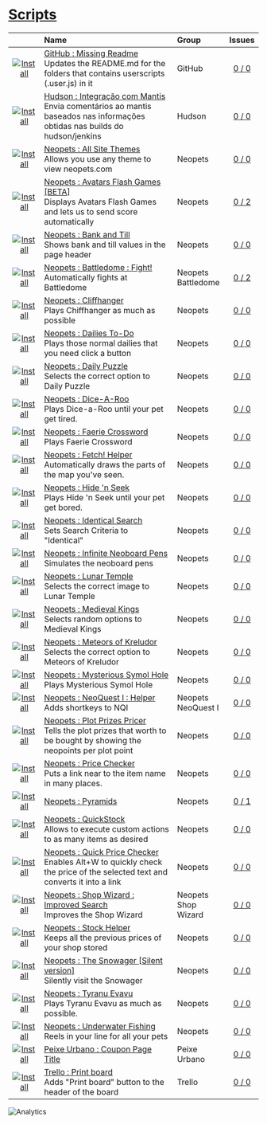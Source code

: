 # [Scripts](.)
||Name|Group|Issues
:---:|:---|:---|:---:
[![Install](../resources/image/download_icon.png)](../../../raw/master/scripts/GitHub_Missing_Readme/main.user.js "Install")|[GitHub : Missing Readme](GitHub_Missing_Readme)<br />Updates the README.md for the folders that contains userscripts (.user.js) in it|GitHub<br />|[0 / 0](../../../issues?labels=undefined&state=open "GitHub : Missing Readme")
[![Install](../resources/image/download_icon.png)](../../../raw/master/scripts/Hudson_Integracao_com_Mantis/178643.user.js "Install")|[Hudson : Integração com Mantis](Hudson_Integracao_com_Mantis)<br />Envia comentários ao mantis baseados nas informações obtidas nas builds do hudson/jenkins|Hudson<br />|[0 / 0](../../../issues?labels=undefined&state=open "Hudson : Integração com Mantis")
[![Install](../resources/image/download_icon.png)](../../../raw/master/scripts/Neopets_All_Site_Themes/89503.user.js "Install")|[Neopets : All Site Themes](Neopets_All_Site_Themes)<br />Allows you use any theme to view neopets.com|Neopets<br />|[0 / 0](../../../issues?labels=undefined&state=open "Neopets : All Site Themes")
[![Install](../resources/image/download_icon.png)](../../../raw/master/scripts/Neopets_Avatars_Flash_Games_[BETA]/127882.user.js "Install")|[Neopets : Avatars Flash Games [BETA]](Neopets_Avatars_Flash_Games_[BETA])<br />Displays Avatars Flash Games and lets us to send score automatically|Neopets<br />|[0 / 2](../../../issues?labels=undefined&state=open "Neopets : Avatars Flash Games [BETA]")
[![Install](../resources/image/download_icon.png)](../../../raw/master/scripts/Neopets_Bank_and_Till/main.user.js "Install")|[Neopets : Bank and Till](Neopets_Bank_and_Till)<br />Shows bank and till values in the page header|Neopets<br />|[0 / 0](../../../issues?labels=undefined&state=open "Neopets : Bank and Till")
[![Install](../resources/image/download_icon.png)](../../../raw/master/scripts/Neopets_Battledome_Fight!/161251.user.js "Install")|[Neopets : Battledome : Fight!](Neopets_Battledome_Fight!)<br />Automatically fights at Battledome|Neopets<br />Battledome<br />|[0 / 2](../../../issues?labels=undefined&state=open "Neopets : Battledome : Fight!")
[![Install](../resources/image/download_icon.png)](../../../raw/master/scripts/Neopets_Cliffhanger/28760.user.js "Install")|[Neopets : Cliffhanger](Neopets_Cliffhanger)<br />Plays Chiffhanger as much as possible|Neopets<br />|[0 / 0](../../../issues?labels=undefined&state=open "Neopets : Cliffhanger")
[![Install](../resources/image/download_icon.png)](../../../raw/master/scripts/Neopets_Dailies_To-Do/32041.user.js "Install")|[Neopets : Dailies To-Do](Neopets_Dailies_To-Do)<br />Plays those normal dailies that you need click a button|Neopets<br />|[0 / 0](../../../issues?labels=undefined&state=open "Neopets : Dailies To-Do")
[![Install](../resources/image/download_icon.png)](../../../raw/master/scripts/Neopets_Daily_Puzzle/28365.user.js "Install")|[Neopets : Daily Puzzle](Neopets_Daily_Puzzle)<br />Selects the correct option to Daily Puzzle|Neopets<br />|[0 / 0](../../../issues?labels=undefined&state=open "Neopets : Daily Puzzle")
[![Install](../resources/image/download_icon.png)](../../../raw/master/scripts/Neopets_Dice-A-Roo/28461.user.js "Install")|[Neopets : Dice-A-Roo](Neopets_Dice-A-Roo)<br />Plays Dice-a-Roo until your pet get tired.|Neopets<br />|[0 / 0](../../../issues?labels=undefined&state=open "Neopets : Dice-A-Roo")
[![Install](../resources/image/download_icon.png)](../../../raw/master/scripts/Neopets_Faerie_Crossword/76450.user.js "Install")|[Neopets : Faerie Crossword](Neopets_Faerie_Crossword)<br />Plays Faerie Crossword|Neopets<br />|[0 / 0](../../../issues?labels=undefined&state=open "Neopets : Faerie Crossword")
[![Install](../resources/image/download_icon.png)](../../../raw/master/scripts/Neopets_Fetch_Helper/117677.user.js "Install")|[Neopets : Fetch! Helper](Neopets_Fetch_Helper)<br />Automatically draws the parts of the map you've seen.|Neopets<br />|[0 / 0](../../../issues?labels=undefined&state=open "Neopets : Fetch! Helper")
[![Install](../resources/image/download_icon.png)](../../../raw/master/scripts/Neopets_Hide_n_Seek/34085.user.js "Install")|[Neopets : Hide 'n Seek](Neopets_Hide_n_Seek)<br />Plays Hide 'n Seek until your pet get bored.|Neopets<br />|[0 / 0](../../../issues?labels=undefined&state=open "Neopets : Hide 'n Seek")
[![Install](../resources/image/download_icon.png)](../../../raw/master/scripts/Neopets_Identical_Search/89499.user.js "Install")|[Neopets : Identical Search](Neopets_Identical_Search)<br />Sets Search Criteria to "Identical"|Neopets<br />|[0 / 0](../../../issues?labels=undefined&state=open "Neopets : Identical Search")
[![Install](../resources/image/download_icon.png)](../../../raw/master/scripts/Neopets_Infinite_Neoboard_Pens/161705.user.js "Install")|[Neopets : Infinite Neoboard Pens](Neopets_Infinite_Neoboard_Pens)<br />Simulates the neoboard pens|Neopets<br />|[0 / 0](../../../issues?labels=undefined&state=open "Neopets : Infinite Neoboard Pens")
[![Install](../resources/image/download_icon.png)](../../../raw/master/scripts/Neopets_Lunar_Temple/28359.user.js "Install")|[Neopets : Lunar Temple](Neopets_Lunar_Temple)<br />Selects the correct image to Lunar Temple|Neopets<br />|[0 / 0](../../../issues?labels=undefined&state=open "Neopets : Lunar Temple")
[![Install](../resources/image/download_icon.png)](../../../raw/master/scripts/Neopets_Medieval_Kings/28356.user.js "Install")|[Neopets : Medieval Kings](Neopets_Medieval_Kings)<br />Selects random options to Medieval Kings|Neopets<br />|[0 / 0](../../../issues?labels=undefined&state=open "Neopets : Medieval Kings")
[![Install](../resources/image/download_icon.png)](../../../raw/master/scripts/Neopets_Meteors_of_Kreludor/28362.user.js "Install")|[Neopets : Meteors of Kreludor](Neopets_Meteors_of_Kreludor)<br />Selects the correct option to Meteors of Kreludor|Neopets<br />|[0 / 0](../../../issues?labels=undefined&state=open "Neopets : Meteors of Kreludor")
[![Install](../resources/image/download_icon.png)](../../../raw/master/scripts/Neopets_Mysterious_Symol_Hole/28363.user.js "Install")|[Neopets : Mysterious Symol Hole](Neopets_Mysterious_Symol_Hole)<br />Plays Mysterious Symol Hole|Neopets<br />|[0 / 0](../../../issues?labels=undefined&state=open "Neopets : Mysterious Symol Hole")
[![Install](../resources/image/download_icon.png)](../../../raw/master/scripts/Neopets_NeoQuestI_Helper/main.user.js "Install")|[Neopets : NeoQuest I : Helper](Neopets_NeoQuestI_Helper)<br />Adds shortkeys to NQI|Neopets<br />NeoQuest I<br />|[0 / 0](../../../issues?labels=undefined&state=open "Neopets : NeoQuest I : Helper")
[![Install](../resources/image/download_icon.png)](../../../raw/master/scripts/Neopets_Plot_Prizes_Pricer/101687.user.js "Install")|[Neopets : Plot Prizes Pricer](Neopets_Plot_Prizes_Pricer)<br />Tells the plot prizes that worth to be bought by showing the neopoints per plot point|Neopets<br />|[0 / 0](../../../issues?labels=undefined&state=open "Neopets : Plot Prizes Pricer")
[![Install](../resources/image/download_icon.png)](../../../raw/master/scripts/Neopets_Price_Checker/112692.user.js "Install")|[Neopets : Price Checker](Neopets_Price_Checker)<br />Puts a link near to the item name in many places.|Neopets<br />|[0 / 0](../../../issues?labels=undefined&state=open "Neopets : Price Checker")
[![Install](../resources/image/download_icon.png)](../../../raw/master/scripts/Neopets_Pyramids/main.user.js "Install")|[Neopets : Pyramids](Neopets_Pyramids)<br />|Neopets<br />|[0 / 1](../../../issues?labels=undefined&state=open "Neopets : Pyramids")
[![Install](../resources/image/download_icon.png)](../../../raw/master/scripts/Neopets_QuickStock/33964.user.js "Install")|[Neopets : QuickStock](Neopets_QuickStock)<br />Allows to execute custom actions to as many items as desired|Neopets<br />|[0 / 0](../../../issues?labels=undefined&state=open "Neopets : QuickStock")
[![Install](../resources/image/download_icon.png)](../../../raw/master/scripts/Neopets_Quick_Price_Checker/61379.user.js "Install")|[Neopets : Quick Price Checker](Neopets_Quick_Price_Checker)<br />Enables Alt+W to quickly check the price of the selected text and converts it into a link|Neopets<br />|[0 / 0](../../../issues?labels=undefined&state=open "Neopets : Quick Price Checker")
[![Install](../resources/image/download_icon.png)](../../../raw/master/scripts/Neopets_Shop_Wizard_Improved_Search/164819.user.js "Install")|[Neopets : Shop Wizard : Improved Search](Neopets_Shop_Wizard_Improved_Search)<br />Improves the Shop Wizard|Neopets<br />Shop Wizard<br />|[0 / 0](../../../issues?labels=undefined&state=open "Neopets : Shop Wizard : Improved Search")
[![Install](../resources/image/download_icon.png)](../../../raw/master/scripts/Neopets_Stock_Helper/60748.user.js "Install")|[Neopets : Stock Helper](Neopets_Stock_Helper)<br />Keeps all the previous prices of your shop stored|Neopets<br />|[0 / 0](../../../issues?labels=undefined&state=open "Neopets : Stock Helper")
[![Install](../resources/image/download_icon.png)](../../../raw/master/scripts/Neopets_The_Snowager_[Silent_version]/54076.user.js "Install")|[Neopets : The Snowager [Silent version]](Neopets_The_Snowager_[Silent_version])<br />Silently visit the Snowager|Neopets<br />|[0 / 0](../../../issues?labels=undefined&state=open "Neopets : The Snowager [Silent version]")
[![Install](../resources/image/download_icon.png)](../../../raw/master/scripts/Neopets_Tyranu_Evavu/28580.user.js "Install")|[Neopets : Tyranu Evavu](Neopets_Tyranu_Evavu)<br />Plays Tyranu Evavu as much as possible.|Neopets<br />|[0 / 0](../../../issues?labels=undefined&state=open "Neopets : Tyranu Evavu")
[![Install](../resources/image/download_icon.png)](../../../raw/master/scripts/Neopets_Underwater_Fishing/34126.user.js "Install")|[Neopets : Underwater Fishing](Neopets_Underwater_Fishing)<br />Reels in your line for all your pets|Neopets<br />|[0 / 0](../../../issues?labels=undefined&state=open "Neopets : Underwater Fishing")
[![Install](../resources/image/download_icon.png)](../../../raw/master/scripts/PeixeUrbano_Coupon_Page_Title/main.user.js "Install")|[Peixe Urbano : Coupon Page Title](PeixeUrbano_Coupon_Page_Title)<br />|Peixe Urbano<br />|[0 / 0](../../../issues?labels=undefined&state=open "Peixe Urbano : Coupon Page Title")
[![Install](../resources/image/download_icon.png)](../../../raw/master/scripts/Trello_Print_board/main.user.js "Install")|[Trello : Print board](Trello_Print_board)<br />Adds "Print board" button to the header of the board|Trello<br />|[0 / 0](../../../issues?labels=undefined&state=open "Trello : Print board")


![Analytics](https://ga-beacon.appspot.com/UA-462297-6/scripts?pixel)
